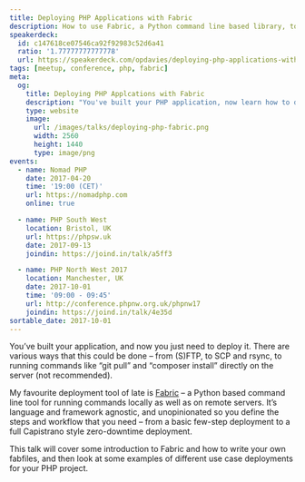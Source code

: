 ```yaml
---
title: Deploying PHP Applications with Fabric
description: How to use Fabric, a Python command line based library, to deploy your PHP applications.
speakerdeck:
  id: c147618ce07546ca92f92983c52d6a41
  ratio: '1.77777777777778'
  url: https://speakerdeck.com/opdavies/deploying-php-applications-with-fabric
tags: [meetup, conference, php, fabric]
meta:
  og:
    title: Deploying PHP Applcations with Fabric
    description: "You've built your PHP application, now learn how to deploy it with Fabric."
    type: website
    image:
      url: /images/talks/deploying-php-fabric.png
      width: 2560
      height: 1440
      type: image/png
events:
  - name: Nomad PHP
    date: 2017-04-20
    time: '19:00 (CET)'
    url: https://nomadphp.com
    online: true

  - name: PHP South West
    location: Bristol, UK
    url: https://phpsw.uk
    date: 2017-09-13
    joindin: https://joind.in/talk/a5ff3

  - name: PHP North West 2017
    location: Manchester, UK
    date: 2017-10-01
    time: '09:00 - 09:45'
    url: http://conference.phpnw.org.uk/phpnw17
    joindin: https://joind.in/talk/4e35d
sortable_date: 2017-10-01
---
```


You’ve built your application, and now you just need to deploy it. There are various ways that this could be done – from (S)FTP, to SCP and rsync, to running commands like “git pull” and “composer install” directly on the server (not recommended).

My favourite deployment tool of late is [Fabric][1] – a Python based command line tool for running commands locally as well as on remote servers. It’s language and framework agnostic, and unopinionated so you define the steps and workflow that you need – from a basic few-step deployment to a full Capistrano style zero-downtime deployment.

This talk will cover some introduction to Fabric and how to write your own fabfiles, and then look at some examples of different use case deployments for your PHP project.

[1]: http://www.fabfile.org
